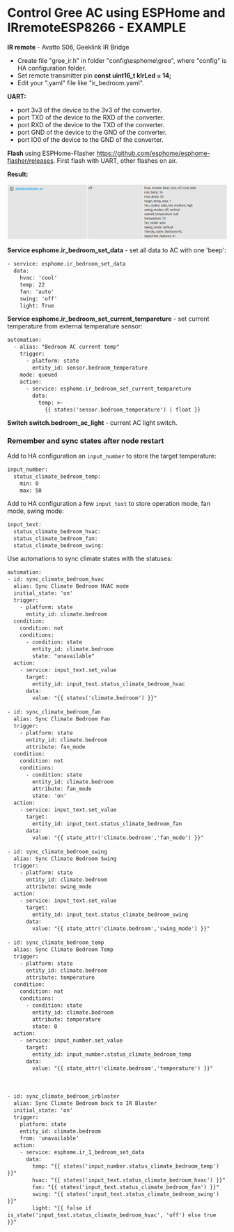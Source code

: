 # Control Gree AC using ESPHome and IRremoteESP8266 - EXAMPLE

**IR remote** - Avatto S06, Geeklink IR Bridge

* Create file "gree_ir.h" in folder "config\esphome\gree", where "config" is HA configuration folder.
* Set remote transmitter pin **const uint16_t kIrLed = 14;**
* Edit your ".yaml" file like "ir_bedroom.yaml".

**UART:**
* port 3v3 of the device to the 3v3 of the converter.
* port TXD of the device to the RXD of the converter.
* port RXD of the device to the TXD of the converter.
* port GND of the device to the GND of the converter.
* port IO0 of the device to the GND of the converter.

**Flash** using ESPHome-Flasher https://github.com/esphome/esphome-flasher/releases. First flash with UART, other flashes on air.

**Result:**

![Bedroom AC](images/bedroom_ac.png)


**Service esphome.ir_bedroom_set_data** - set all data to AC with one 'beep':

```
- service: esphome.ir_bedroom_set_data
  data:
    hvac: 'cool'
    temp: 22
    fan: 'auto'
    swing: 'off'
    light: True
```

**Service esphome.ir_bedroom_set_current_tempareture** - set current temperature from external temperature sensor:

```
automation:
  - alias: "Bedroom AC current temp"
    trigger:
      - platform: state
        entity_id: sensor.bedroom_temperature
    mode: queued
    action:
      - service: esphome.ir_bedroom_set_current_tempareture
        data:
          temp: >-
            {{ states('sensor.bedroom_temperature') | float }}
```

**Switch switch.bedroom_ac_light** - current AC light switch.

### Remember and sync states after node restart

Add to HA configuration an `input_number` to store the target temperature:
```
input_number:
  status_climate_bedroom_temp:
    min: 0
    max: 50
```

Add to HA configuration a few `input_text` to store operation mode, fan mode, swing mode:

```
input_text:
  status_climate_bedroom_hvac:
  status_climate_bedroom_fan:
  status_climate_bedroom_swing:
```

Use automations to sync climate states with the statuses:

```
automation:
- id: sync_climate_bedroom_hvac
  alias: Sync Climate Bedroom HVAC mode
  initial_state: 'on'
  trigger:
    - platform: state
      entity_id: climate.bedroom
  condition:
    condition: not
    conditions:
      - condition: state
        entity_id: climate.bedroom
        state: "unavailable"
  action:
    - service: input_text.set_value
      target:
        entity_id: input_text.status_climate_bedroom_hvac
      data:
        value: "{{ states('climate.bedroom') }}"

- id: sync_climate_bedroom_fan
  alias: Sync Climate Bedroom Fan
  trigger:
    - platform: state
      entity_id: climate.bedroom
      attribute: fan_mode
  condition:
    condition: not
    conditions:
      - condition: state
        entity_id: climate.bedroom
        attribute: fan_mode
        state: 'on'
  action:
    - service: input_text.set_value
      target:
        entity_id: input_text.status_climate_bedroom_fan
      data:
        value: "{{ state_attr('climate.bedroom','fan_mode') }}"

- id: sync_climate_bedroom_swing
  alias: Sync Climate Bedroom Swing
  trigger:
    - platform: state
      entity_id: climate.bedroom
      attribute: swing_mode
  action:
    - service: input_text.set_value
      target:
        entity_id: input_text.status_climate_bedroom_swing
      data:
        value: "{{ state_attr('climate.bedroom','swing_mode') }}"

- id: sync_climate_bedroom_temp
  alias: Sync Climate Bedroom Temp
  trigger:
    - platform: state
      entity_id: climate.bedroom
      attribute: temperature
  condition:
    condition: not
    conditions:
      - condition: state
        entity_id: climate.bedroom
        attribute: temperature
        state: 0
  action:
    - service: input_number.set_value
      target:
        entity_id: input_number.status_climate_bedroom_temp
      data:
        value: "{{ state_attr('climate.bedroom','temperature') }}"



- id: sync_climate_bedroom_irblaster
  alias: Sync Climate Bedroom back to IR Blaster
  initial_state: 'on'
  trigger:
    platform: state
    entity_id: climate.bedroom
    from: 'unavailable'
  action:
    - service: esphome.ir_1_bedroom_set_data
      data:
        temp: "{{ states('input_number.status_climate_bedroom_temp') }}"
        hvac: "{{ states('input_text.status_climate_bedroom_hvac') }}"
        fan: "{{ states('input_text.status_climate_bedroom_fan') }}"
        swing: "{{ states('input_text.status_climate_bedroom_swing') }}"
        light: "{{ false if is_state('input_text.status_climate_bedroom_hvac', 'off') else true }}"
```
